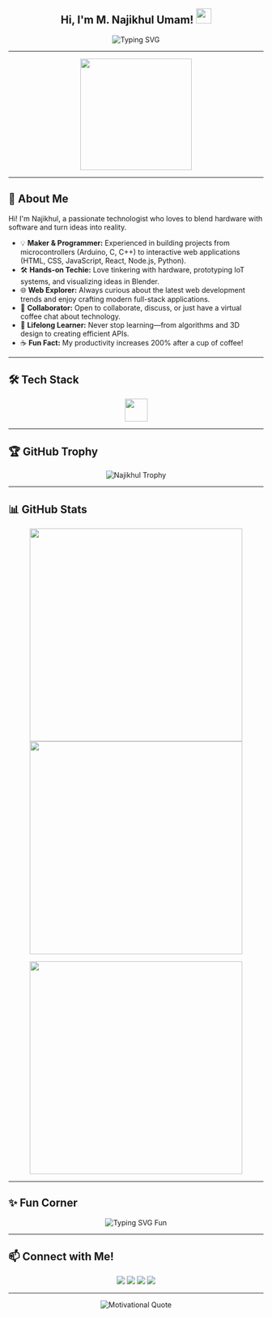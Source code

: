 <!-- Dynamic README profile with animation and clean, aligned Tech Stack logos -->

<h2 align="center">
  Hi, I'm M. Najikhul Umam! <img src="https://media.giphy.com/media/hvRJCLFzcasrR4ia7z/giphy.gif" width="30"/>
</h2>

<p align="center">
  <img src="https://readme-typing-svg.demolab.com?font=Fira+Code&size=21&pause=1000&color=36BCF7&center=true&vCenter=true&width=500&lines=Welcome+to+my+GitHub!;Building+hardware+and+web+creativity.;From+circuits+to+cloud%2C+I+code+it+all!;Let%E2%80%99s+create+something+awesome%21" alt="Typing SVG" />
</p>

---

<p align="center">
  <img src="https://media.giphy.com/media/xUPGcguWZHRC2HyBRS/giphy.gif" width="220"/>
</p>

---

## 🚀 About Me

Hi! I'm Najikhul, a passionate technologist who loves to blend hardware with software and turn ideas into reality.

- 💡 **Maker & Programmer:** Experienced in building projects from microcontrollers (Arduino, C, C++) to interactive web applications (HTML, CSS, JavaScript, React, Node.js, Python).
- 🛠 **Hands-on Techie:** Love tinkering with hardware, prototyping IoT systems, and visualizing ideas in Blender.
- 🌐 **Web Explorer:** Always curious about the latest web development trends and enjoy crafting modern full-stack applications.
- 🤝 **Collaborator:** Open to collaborate, discuss, or just have a virtual coffee chat about technology.
- 🚀 **Lifelong Learner:** Never stop learning—from algorithms and 3D design to creating efficient APIs.
- ☕ **Fun Fact:** My productivity increases 200% after a cup of coffee!

---

## 🛠️ Tech Stack

<p align="center">
  <img src="https://skillicons.dev/icons?i=github,arduino,c,cpp,blender,html,css,javascript,python,nodejs,react" height="45" />
</p>

---

## 🏆 GitHub Trophy

<p align="center">
  <img src="https://github-profile-trophy.vercel.app/?username=Najikhul&theme=radical&no-frame=true&no-bg=true&margin-w=23" alt="Najikhul Trophy"/>
</p>

---

## 📊 GitHub Stats

<p align="center">
  <img src="https://github-readme-streak-stats.herokuapp.com/?user=Najikhul&theme=radical" width="420"/>
  <img src="https://github-readme-stats.vercel.app/api?username=Najikhul&show_icons=true&theme=radical" width="420"/>
</p>
<p align="center">
  <img src="https://github-readme-stats.vercel.app/api/top-langs/?username=Najikhul&layout=compact&theme=radical" width="420"/>
</p>

---

## ✨ Fun Corner

<p align="center">
  <img src="https://readme-typing-svg.demolab.com?font=Fira+Code&size=24&pause=2000&color=F7B801&width=500&lines=Let%E2%80%99s+collaborate+and+create+magic+%F0%9F%94%A5;Code+%2B+Coffee+%3D+Productivity+%E2%98%95%EF%B8%8F;Always+open+for+new+connections%21" alt="Typing SVG Fun" />
</p>

---

## 📫 Connect with Me!

<p align="center">
  <a href="mailto:mnajikhul16@gmail.com"><img src="https://img.shields.io/badge/-Email-333?style=flat&logo=gmail"></a>
  <a href="https://linkedin.com/in/yourlinkedin"><img src="https://img.shields.io/badge/-LinkedIn-333?style=flat&logo=linkedin"></a>
  <a href="https://twitter.com/yourtwitter"><img src="https://img.shields.io/badge/-Twitter-333?style=flat&logo=twitter"></a>
  <a href="https://instagram.com/oemam.mhmmd_"><img src="https://img.shields.io/badge/-Instagram-333?style=flat&logo=instagram"></a>
</p>

---

<p align="center">
  <img src="https://quotes-github-readme.vercel.app/api?type=horizontal&theme=radical" alt="Motivational Quote"/>
</p>

<!--
✨ Thank you for visiting my profile! ✨
-->
